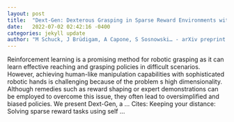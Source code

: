 ```yaml
---
layout: post
title:  "Dext-Gen: Dexterous Grasping in Sparse Reward Environments with Full Orientation Control"
date:   2022-07-02 02:42:16 -0400
categories: jekyll update
author: "M Schuck, J Brüdigam, A Capone, S Sosnowski… - arXiv preprint arXiv …, 2022"
---
```

Reinforcement learning is a promising method for robotic grasping as it can learn effective reaching and grasping policies in difficult scenarios. However, achieving human-like manipulation capabilities with sophisticated robotic hands is challenging because of the problem s high dimensionality. Although remedies such as reward shaping or expert demonstrations can be employed to overcome this issue, they often lead to oversimplified and biased policies. We present Dext-Gen, a …
Cites: ‪Keeping your distance: Solving sparse reward tasks using self …‬  